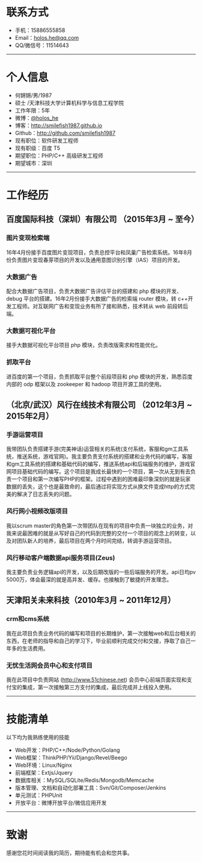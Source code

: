 # 联系方式

- 手机：15886555858
- Email：holos.he@qq.com
- QQ/微信号：11514643

---

# 个人信息

 - 何锵锵/男/1987
 - 硕士 /天津科技大学计算机科学与信息工程学院
 - 工作年限：5年
 - 微博：[@holos_he](http://weibo.com/smilefish1987)
 - 博客：http://smilefish1987.github.io
 - Github：http://github.com/smilefish1987
 - 现有职位：软件研发工程师
 - 现有职级：百度 T5
 - 期望职位：PHP/C++ 高级研发工程师
 - 期望城市：深圳

---

# 工作经历

## 百度国际科技（深圳）有限公司 （2015年3月 ~ 至今）

### 图片变现检索端
16年4月份接手百度图片变现项目，负责总控平台和凤巢广告检索系统。16年8月份负责图片变现春芽项目的开发以及通用意图识别引擎（IAS）项目的开发。

### 大数据广告
配合大数据广告项目，负责大数据广告评估平台的搭建和 php 模块的开发、debug 平台的搭建。16年2月份接手大数据广告的检索端 router 模块，转 c++开发工程师。对互联网广告和变现业务有所了接和熟悉，技术转从 web 前段转后端。

### 大数据可视化平台
接手大数据可视化平台项目 php 模块，负责改版需求和性能优化。

### 抓取平台
进百度的第一个项目，负责抓取平台整个前段项目和 php 模块的开发，熟悉百度内部的 odp 框架以及 zookeeper 和 hadoop 项目开源工具的使用。

## （北京/武汉）风行在线技术有限公司 （2012年3月 ~ 2015年2月）

### 手游运营项目
我带团队负责搭建手游(完美神话)运营相关的系统(支付系统，客服和gm工具系统，推送系统，游戏官网)。我主要负责支付系统的搭建和业务代码的编写，客服和gm工具系统的搭建和基础代码的编写，推送系统api和后端服务的维护，游戏官网项目基础代码的编写。这个项目是我成长最快的一个项目，第一次从无到有去负责一个项目和第一次编写PHP的框架。过程中遇到的困难最印象深刻的就是玩家数据的丢失，这个也是最致命的，最后通过将实现方式从换文件变成http的方式完美的解决了日志丢失的问题。


### 风行网小视频改版项目
我以scrum master的角色第一次带团队在现有的项目中负责一块独立的业务，对我来说最困难的就是从写好自己的代码到完整的交付一个项目的观念上的转变，以及对团队新人的培养，最后项目在两个月时间完结，转调手游运营项目。

### 风行移动客户端数据api服务项目(Zeus)
我主要负责业务逻辑api的开发，以及后期改版的一些后端服务的开发。api日均pv 5000万，体会最深的就是高并发、缓存。也接触到了敏捷的开发理念。

## 天津阳关未来科技（2010年3月 ~ 2011年12月）

### crm和cms系统
我在此项目负责业务代码的编写和项目的长期维护，第一次接触web和后台相关的东西，在老师的指导和自己的学习下，毕业前顺利完成交付和交接，挣取了自己一年多的生活费用。


### 无忧生活网会员中心和支付项目
我在此项目中负责网站 (http://www.51chinese.net) 会员中心前端页面实现和支付宝的集成，第一次接触第三方支付的集成，最后完成并上线投入使用。

---

# 技能清单

以下均为我熟练使用的技能

- Web开发：PHP/C++/Node/Python/Golang
- Web框架：ThinkPHP/Yii/Django/Revel/Beego
- Web环境：Linux/Nginx
- 前端框架：Extjs/Jquery
- 数据库相关：MySQL/SQLite/Redis/Mongodb/Memcache
- 版本管理、文档和自动化部署工具：Svn/Git/Composer/Jenkins
- 单元测试：PHPUnit
- 开放平台：微博开放平台/微信应用开发

---

# 致谢
感谢您花时间阅读我的简历，期待能有机会和您共事。
